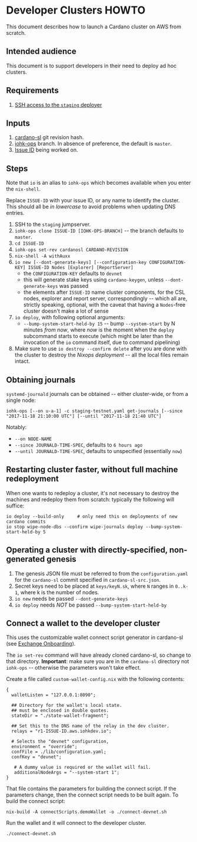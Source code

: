 # Developer Clusters HOWTO

This document describes how to launch a Cardano cluster on AWS from scratch.

## Intended audience

This document is to support developers in their need to deploy ad hoc clusters.

## Requirements

1. [SSH access to the `staging` deployer](https://github.com/input-output-hk/iohk-ops#getting-ssh-access)

## Inputs

1. [cardano-sl](https://github.com/input-output-hk/cardano-sl) git revision hash.
1. [iohk-ops](https://github.com/input-output-hk/iohk-ops) branch.  In absence of preference, the default is `master`.
1. [Issue ID](https://iohk.myjetbrains.com) being worked on.

## Steps

Note that `io` is an alias to `iohk-ops` which becomes available when
you enter the `nix-shell`.

Replace `ISSUE-ID` with your issue ID, or any name to identify the cluster.
This should all be _in lowercase_ to avoid problems when updating DNS entries.

1. SSH to the `staging` jumpserver.
1. `iohk-ops clone ISSUE-ID [IOHK-OPS-BRANCH]` -- the branch defaults to `master`.
1. `cd ISSUE-ID`
1. `iohk-ops set-rev cardanosl CARDANO-REVISION`
1. `nix-shell -A withAuxx`
1. `io new [--dont-generate-keys] [--configuration-key CONFIGURATION-KEY] ISSUE-ID Nodes [Explorer] [ReportServer]`
   - the `CONFIGURATION-KEY` defaults to `devnet`
   - this will generate stake keys using `cardano-keygen`, unless `--dont-generate-keys` was passed
   - the elements after `ISSUE-ID` name cluster components, for the CSL nodes, explorer and report server, correspondingly -- which all are, strictly speaking, optional, with the caveat that having a `Nodes`-free cluster doesn't make a lot of sense
1. `io deploy`, with following optional arguments:
   - `--bump-system-start-held-by 15` -- bump `--system-start` by N minutes _from *now*_, where _*now*_ is the moment when the `deploy` subcommand starts to execute (which might be later than the invocation of the `io` command itself, due to command pipelining)
1. Make sure to use `io destroy --confirm delete` after you are done with the cluster to destroy the _Nixops deployment_ -- all the local files remain intact.

## Obtaining journals

`systemd-journald` journals can be obtained -- either cluster-wide, or from a single node:

`iohk-ops [--on u-a-1] -c staging-testnet.yaml get-journals [--since "2017-11-18 21:10:00 UTC"] [--until "2017-11-18 21:40 UTC"]`

Notably:

- `--on NODE-NAME`
- `--since JOURNALD-TIME-SPEC`, defaults to `6 hours ago`
- `--until JOURNALD-TIME-SPEC`, defaults to unspecified (essentially `now`)

## Restarting cluster faster, without full machine redeployment

When one wants to redeploy a cluster, it's not necessary to destroy the machines and redeploy them from scratch: typically the following will suffice:

    io deploy --build-only     # only need this on deployments of new cardano commits
    io stop wipe-node-dbs --confirm wipe-journals deploy --bump-system-start-held-by 5

## Operating a cluster with directly-specified, non-generated genesis

1. The genesis JSON file must be referred to from the `configuration.yaml` for the `cardano-sl` commit specified in `cardano-sl-src.json`.
1. Secret keys need to be placed at `keys/keyN.sk`, where `N` ranges in `0..k-1`, where k is the number of nodes.
1. `io new` needs be passed `--dont-generate-keys`
1. `io deploy` needs _NOT_ be passed `--bump-system-start-held-by`

## Connect a wallet to the developer cluster

This uses the customizable wallet connect script generator in cardano-sl
(see [Exchange Onboarding](https://github.com/input-output-hk/cardano-sl/blob/develop/docs/exchange-onboarding.md#generate-custom-configuration)).

The `io set-rev` command will have already cloned cardano-sl, so
change to that directory. **Important**: make sure you are in the
`cardano-sl` directory not `iohk-ops` -- otherwise the parameters
won't take effect.

Create a file called `custom-wallet-config.nix` with the following
contents:

    {
      walletListen = "127.0.0.1:8090";

      ## Directory for the wallet's local state.
      ## must be enclosed in double quotes.
      stateDir = "./state-wallet-fragment";

      ## Set this to the DNS name of the relay in the dev cluster.
      relays = "r1-ISSUE-ID.aws.iohkdev.io";

      # Selects the "devnet" configuration,
      environment = "override";
      confFile = ./lib/configuration.yaml;
      confKey = "devnet";

       # A dummy value is required or the wallet will fail.
       additionalNodeArgs = "--system-start 1";
    }

That file contains the parameters for building the connect script. If
the parameters change, then the connect script needs to be built
again. To build the connect script:

    nix-build -A connectScripts.demoWallet -o ./connect-devnet.sh

Run the wallet and it will connect to the developer cluster.

    ./connect-devnet.sh

